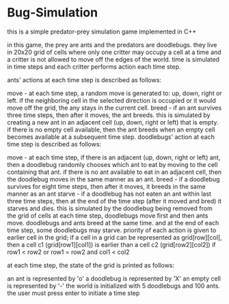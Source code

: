 # Bug-Simulation
this is a simple predator-prey simulation game implemented in C++

in this game, the prey are ants and the predators are doodlebugs. they live in 20x20 grid of cells where only one critter may occupy a cell at a time and a critter is not allowed to move off the edges of the world. time is simulated in time steps and each critter performs action each time step.

ants' actions at each time step is described as follows:

move - at each time step, a random move is generated to: up, down, right or left. if the neighboring cell in the selected direction is occupied or it would move off the grid, the any stays in the current cell.
breed - if an ant survives three time steps, then after it moves, the ant breeds. this is simulated by creating a new ant in an adjacent cell (up, down, right or left) that is empty. if there is no empty cell available, then the ant breeds when an empty cell becomes available at a subsequent time step.
doodlebugs' action at each time step is described as follows:

move - at each time step, if there is an adjacent (up, down, right or left) ant, then a doodlebug randomly chooses which ant to eat by moving to the cell containing that ant. if there is no ant available to eat in an adjacent cell, then the doodlebug moves in the same manner as an ant.
breed - if a doodlebug survives for eight time steps, then after it moves, it breeds in the same manner as an ant
starve - if a doodlebug has not eaten an ant within last three time steps, then at the end of the time step (after it moved and bred) it starves and dies. this is simulated by the doodlebug being removed from the grid of cells
at each time step, doodlebugs move first and then ants move. doodlebugs and ants breed at the same time. and at the end of each time step, some doodlebugs may starve. priority of each action is given to earlier cell in the grid; if a cell in a grid can be represented as grid[row][col], then a cell c1 (grid[row1][col1]) is earlier than a cell c2 (grid[row2][col2]) if row1 < row2 or row1 = row2 and col1 < col2

at each time step, the state of the grid is printed as follows:

an ant is represented by 'o'
a doodlebug is represented by 'X'
an empty cell is represented by '-'
the world is initialized with 5 doodlebugs and 100 ants. the user must press enter to initiate a time step
